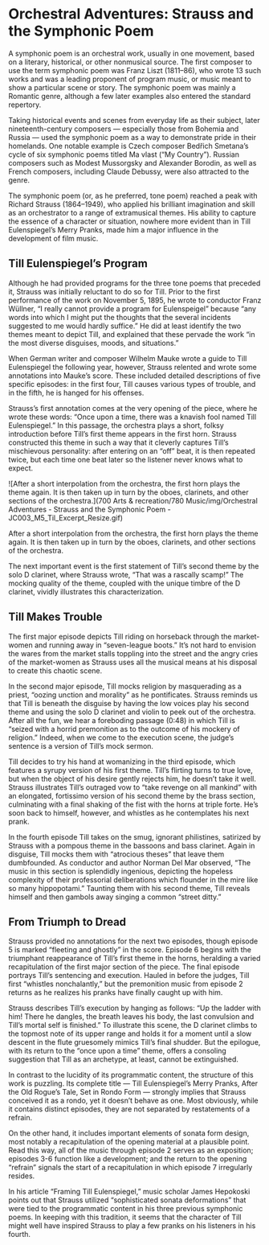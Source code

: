 # Orchestral Adventures: Strauss and the Symphonic Poem

A symphonic poem is an orchestral work, usually in one movement, based on a literary, historical, or other nonmusical source. The first composer to use the term symphonic poem was Franz Liszt (1811–86), who wrote 13 such works and was a leading proponent of program music, or music meant to show a particular scene or story. The symphonic poem was mainly a Romantic genre, although a few later examples also entered the standard repertory.

Taking historical events and scenes from everyday life as their subject, later nineteenth-century composers — especially those from Bohemia and Russia — used the symphonic poem as a way to demonstrate pride in their homelands. One notable example is Czech composer Bedřich Smetana’s cycle of six symphonic poems titled Ma vlast (“My Country”). Russian composers such as Modest Mussorgsky and Alexander Borodin, as well as French composers, including Claude Debussy, were also attracted to the genre.

The symphonic poem (or, as he preferred, tone poem) reached a peak with Richard Strauss (1864–1949), who applied his brilliant imagination and skill as an orchestrator to a range of extramusical themes. His ability to capture the essence of a character or situation, nowhere more evident than in Till Eulenspiegel’s Merry Pranks, made him a major influence in the development of film music.

## Till Eulenspiegel’s Program

Although he had provided programs for the three tone poems that preceded it, Strauss was initially reluctant to do so for Till. Prior to the first performance of the work on November 5, 1895, he wrote to conductor Franz Wüllner, “I really cannot provide a program for Eulenspeigel” because “any words into which I might put the thoughts that the several incidents suggested to me would hardly suffice.” He did at least identify the two themes meant to depict Till, and explained that these pervade the work “in the most diverse disguises, moods, and situations.”

When German writer and composer Wilhelm Mauke wrote a guide to Till Eulenspiegel the following year, however, Strauss relented and wrote some annotations into Mauke’s score. These included detailed descriptions of five specific episodes: in the first four, Till causes various types of trouble, and in the fifth, he is hanged for his offenses.

Strauss’s first annotation comes at the very opening of the piece, where he wrote these words: “Once upon a time, there was a knavish fool named Till Eulenspiegel.” In this passage, the orchestra plays a short, folksy introduction before Till’s first theme appears in the first horn. Strauss constructed this theme in such a way that it cleverly captures Till’s mischievous personality: after entering on an “off” beat, it is then repeated twice, but each time one beat later so the listener never knows what to expect.

![After a short interpolation from the orchestra, the first horn plays the theme again. It is then taken up in turn by the oboes, clarinets, and other sections of the orchestra.](700 Arts & recreation/780 Music/img/Orchestral Adventures - Strauss and the Symphonic Poem - JC003_M5_Til_Excerpt_Resize.gif)

After a short interpolation from the orchestra, the first horn plays the theme again. It is then taken up in turn by the oboes, clarinets, and other sections of the orchestra.

The next important event is the first statement of Till’s second theme by the solo D clarinet, where Strauss wrote, “That was a rascally scamp!” The mocking quality of the theme, coupled with the unique timbre of the D clarinet, vividly illustrates this characterization.

## Till Makes Trouble

The first major episode depicts Till riding on horseback through the market-women and running away in “seven-league boots.” It’s not hard to envision the wares from the market stalls toppling into the street and the angry cries of the market-women as Strauss uses all the musical means at his disposal to create this chaotic scene.

In the second major episode, Till mocks religion by masquerading as a priest, “oozing unction and morality” as he pontificates. Strauss reminds us that Till is beneath the disguise by having the low voices play his second theme and using the solo D clarinet and violin to peek out of the orchestra. After all the fun, we hear a foreboding passage (0:48) in which Till is “seized with a horrid premonition as to the outcome of his mockery of religion.” Indeed, when we come to the execution scene, the judge’s sentence is a version of Till’s mock sermon.

Till decides to try his hand at womanizing in the third episode, which features a syrupy version of his first theme. Till’s flirting turns to true love, but when the object of his desire gently rejects him, he doesn’t take it well. Strauss illustrates Till’s outraged vow to “take revenge on all mankind” with an elongated, fortissimo version of his second theme by the brass section, culminating with a final shaking of the fist with the horns at triple forte. He’s soon back to himself, however, and whistles as he contemplates his next prank.

In the fourth episode Till takes on the smug, ignorant philistines, satirized by Strauss with a pompous theme in the bassoons and bass clarinet. Again in disguise, Till mocks them with “atrocious theses” that leave them dumbfounded. As conductor and author Norman Del Mar observed, “The music in this section is splendidly ingenious, depicting the hopeless complexity of their professorial deliberations which flounder in the mire like so many hippopotami.” Taunting them with his second theme, Till reveals himself and then gambols away singing a common “street ditty.”

## From Triumph to Dread

Strauss provided no annotations for the next two episodes, though episode 5 is marked “fleeting and ghostly” in the score. Episode 6 begins with the triumphant reappearance of Till’s first theme in the horns, heralding a varied recapitulation of the first major section of the piece. The final episode portrays Till’s sentencing and execution. Hauled in before the judges, Till first “whistles nonchalantly,” but the premonition music from episode 2 returns as he realizes his pranks have finally caught up with him.

Strauss describes Till’s execution by hanging as follows: “Up the ladder with him! There he dangles, the breath leaves his body, the last convulsion and Till’s mortal self is finished.” To illustrate this scene, the D clarinet climbs to the topmost note of its upper range and holds it for a moment until a slow descent in the flute gruesomely mimics Till’s final shudder. But the epilogue, with its return to the “once upon a time” theme, offers a consoling suggestion that Till as an archetype, at least, cannot be extinguished.

In contrast to the lucidity of its programmatic content, the structure of this work is puzzling. Its complete title — Till Eulenspiegel’s Merry Pranks, After the Old Rogue’s Tale, Set in Rondo Form — strongly implies that Strauss conceived it as a rondo, yet it doesn’t behave as one. Most obviously, while it contains distinct episodes, they are not separated by restatements of a refrain.

On the other hand, it includes important elements of sonata form design, most notably a recapitulation of the opening material at a plausible point. Read this way, all of the music through episode 2 serves as an exposition; episodes 3-6 function like a development; and the return to the opening “refrain” signals the start of a recapitulation in which episode 7 irregularly resides.

In his article “Framing Till Eulenspiegel,” music scholar James Hepokoski points out that Strauss utilized “sophisticated sonata deformations” that were tied to the programmatic content in his three previous symphonic poems. In keeping with this tradition, it seems that the character of Till might well have inspired Strauss to play a few pranks on his listeners in his fourth.
